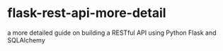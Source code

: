 # flask-rest-api-more-detail
a more detailed guide on building a RESTful API using Python Flask and SQLAlchemy
